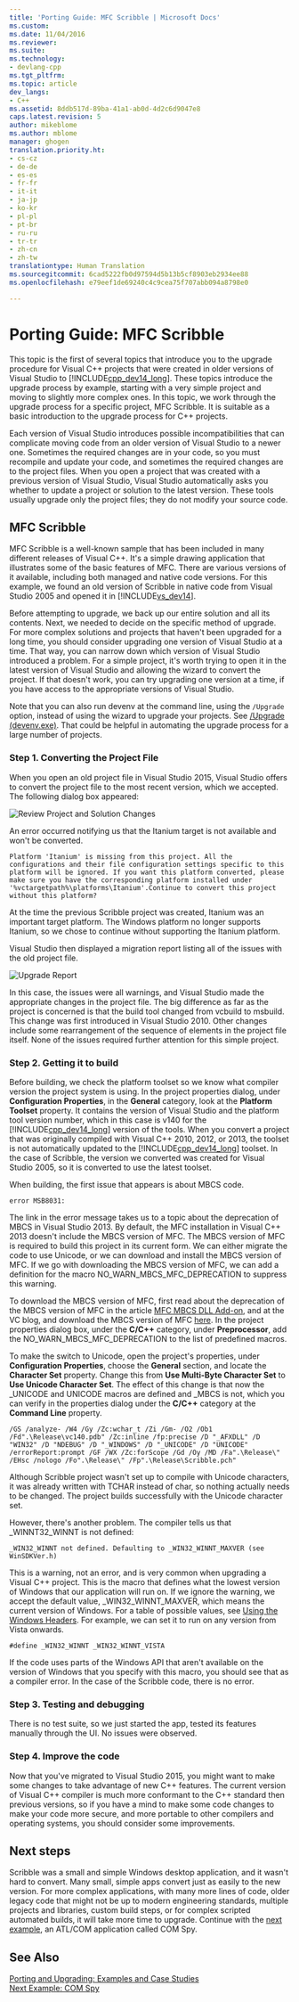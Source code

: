 ```yaml
---
title: 'Porting Guide: MFC Scribble | Microsoft Docs'
ms.custom: 
ms.date: 11/04/2016
ms.reviewer: 
ms.suite: 
ms.technology:
- devlang-cpp
ms.tgt_pltfrm: 
ms.topic: article
dev_langs:
- C++
ms.assetid: 8ddb517d-89ba-41a1-ab0d-4d2c6d9047e8
caps.latest.revision: 5
author: mikeblome
ms.author: mblome
manager: ghogen
translation.priority.ht:
- cs-cz
- de-de
- es-es
- fr-fr
- it-it
- ja-jp
- ko-kr
- pl-pl
- pt-br
- ru-ru
- tr-tr
- zh-cn
- zh-tw
translationtype: Human Translation
ms.sourcegitcommit: 6cad5222fb0d97594d5b13b5cf8903eb2934ee88
ms.openlocfilehash: e79eef1de69240c4c9cea75f707abb094a8798e0

---
```

# Porting Guide: MFC Scribble
This topic is the first of several topics that introduce you to the upgrade procedure for Visual C++ projects that were created in older versions of Visual Studio to [!INCLUDE[cpp_dev14_long](../porting/includes/cpp_dev14_long_md.md)]. These topics introduce the upgrade process by example, starting with a very simple project and moving to slightly more complex ones. In this topic, we work through the upgrade process for a specific project, MFC Scribble. It is suitable as a basic introduction to the upgrade process for C++ projects.  
  
 Each version of Visual Studio introduces possible incompatibilities that can complicate moving code from an older version of Visual Studio to a newer one. Sometimes the required changes are in your code, so you must recompile and update your code, and sometimes the required changes are to the project files. When you open a project that was created with a previous version of Visual Studio, Visual Studio automatically asks you whether to update a project or solution to the latest version. These tools usually upgrade only the project files; they do not modify your source code.  
  
## MFC Scribble  
 MFC Scribble is a well-known sample that has been included in many different releases of Visual C++. It's a simple drawing application that illustrates some of the basic features of MFC. There are various versions of it available, including both managed and native code versions. For this example, we found an old version of Scribble in native code from Visual Studio 2005 and opened it in [!INCLUDE[vs_dev14](../ide/includes/vs_dev14_md.md)].  
  
 Before attempting to upgrade, we back up our entire solution and all its contents. Next, we needed to decide on the specific method of upgrade. For more complex solutions and projects that haven't been upgraded for a long time, you should consider upgrading one version of Visual Studio at a time. That way, you can narrow down which version of Visual Studio introduced a problem. For a simple project, it's worth trying to open it in the latest version of Visual Studio and allowing the wizard to convert the project. If that doesn't work, you can try upgrading one version at a time, if you have access to the appropriate versions of Visual Studio.  
  
 Note that you can also run devenv at the command line, using the `/Upgrade` option, instead of using the wizard to upgrade your projects. See [/Upgrade (devenv.exe)](/visualstudio/ide/reference/upgrade-devenv-exe). That could be helpful in automating the upgrade process for a large number of projects.  
  
### Step 1. Converting the Project File  
 When you open an old project file in Visual Studio 2015, Visual Studio offers to convert the project file to the most recent version, which we accepted. The following dialog box appeared:  
  
 ![Review Project and Solution Changes](../porting/media/scribbleprojectupgrade.PNG "ScribbleProjectUpgrade")  
  
 An error occurred notifying us that the Itanium target is not available and won't be converted.  
  
```Output  
Platform 'Itanium' is missing from this project. All the configurations and their file configuration settings specific to this platform will be ignored. If you want this platform converted, please make sure you have the corresponding platform installed under '%vctargetpath%\platforms\Itanium'.Continue to convert this project without this platform?  
```  
  
 At the time the previous Scribble project was created, Itanium was an important target platform. The Windows platform no longer supports Itanium, so we chose to continue without supporting the Itanium platform.  
  
 Visual Studio then displayed a migration report listing all of the issues with the old project file.  
  
 ![Upgrade Report](../porting/media/scribblemigrationreport.PNG "ScribbleMigrationReport")  
  
 In this case, the issues were all warnings, and Visual Studio made the appropriate changes in the project file. The big difference as far as the project is concerned is that the build tool changed from vcbuild to msbuild. This change was first introduced in Visual Studio 2010. Other changes include some rearrangement of the sequence of elements in the project file itself. None of the issues required further attention for this simple project.  
  
### Step 2. Getting it to build  
 Before building, we check the platform toolset so we know what compiler version the project system is using. In the project properties dialog, under **Configuration Properties**, in the **General** category, look at the **Platform Toolset** property. It contains the version of Visual Studio and the platform tool version number, which in this case is v140 for the [!INCLUDE[cpp_dev14_long](../porting/includes/cpp_dev14_long_md.md)] version of the tools. When you convert a project that was originally compiled with Visual C++ 2010, 2012, or 2013, the toolset is not automatically updated to the [!INCLUDE[cpp_dev14_long](../porting/includes/cpp_dev14_long_md.md)] toolset. In the case of Scribble, the version we converted was created for Visual Studio 2005, so it is converted to use the latest toolset.  
  
 When building, the first issue that appears is about MBCS code.  
  
```Output  
error MSB8031:  
```  
  
 The link in the error message takes us to a topic about the deprecation of MBCS in Visual Studio 2013. By default, the MFC installation in Visual C++ 2013 doesn't include the MBCS version of MFC. The MBCS version of MFC is required to build this project in its current form. We can either migrate the code to use Unicode, or we can download and install the MBCS version of MFC. If we go with downloading the MBCS version of MFC, we can add a definition for the macro NO_WARN_MBCS_MFC_DEPRECATION to suppress this warning.  
  
 To download the MBCS version of MFC, first read about the deprecation of the MBCS version of MFC in the article [MFC MBCS DLL Add-on](../mfc/mfc-mbcs-dll-add-on.md), and at the VC blog, and download the MBCS version of MFC [here](http://www.microsoft.com/download/details.aspx?id=44930). In the project properties dialog box, under the **C/C++** category, under **Preprocessor**, add the NO_WARN_MBCS_MFC_DEPRECATION to the list of predefined macros.  
  
 To make the switch to Unicode, open the project's properties, under **Configuration Properties**, choose the **General** section, and locate the **Character Set** property. Change this from **Use Multi-Byte Character Set** to **Use Unicode Character Set**. The effect of this change is that now the _UNICODE and UNICODE macros are defined and _MBCS is not, which you can verify in the properties dialog under the **C/C++** category at the **Command Line** property.  
  
```Output  
/GS /analyze- /W4 /Gy /Zc:wchar_t /Zi /Gm- /O2 /Ob1 /Fd".\Release\vc140.pdb" /Zc:inline /fp:precise /D "_AFXDLL" /D "WIN32" /D "NDEBUG" /D "_WINDOWS" /D "_UNICODE" /D "UNICODE" /errorReport:prompt /GF /WX /Zc:forScope /Gd /Oy /MD /Fa".\Release\" /EHsc /nologo /Fo".\Release\" /Fp".\Release\Scribble.pch"  
```  
  
 Although Scribble project wasn't set up to compile with Unicode characters, it was already written with TCHAR instead of char, so nothing actually needs to be changed. The project builds successfully with the Unicode character set.  
  
 However, there's another problem. The compiler tells us that _WINNT32_WINNT is not defined:  
  
```Output  
_WIN32_WINNT not defined. Defaulting to _WIN32_WINNT_MAXVER (see WinSDKVer.h)  
```  
  
 This is a warning, not an error, and is very common when upgrading a Visual C++ project. This is the macro that defines what the lowest version of Windows that our application will run on. If we ignore the warning, we accept the default value, _WIN32_WINNT_MAXVER, which means the current version of Windows. For a table of possible values, see [Using the Windows Headers](https://msdn.microsoft.com/en-us/library/aa383745.aspx). For example, we can set it to run on any version from Vista onwards.  
  
```  
#define _WIN32_WINNT _WIN32_WINNT_VISTA  
```  
  
 If the code uses parts of the Windows API that aren't available on the version of Windows that you specify with this macro, you should see that as a compiler error. In the case of the Scribble code, there is no error.  
  
### Step 3. Testing and debugging  
 There is no test suite, so we just started the app, tested its features manually through the UI. No issues were observed.  
  
### Step 4. Improve the code  
 Now that you've migrated to Visual Studio 2015, you might want to make some changes to take advantage of new C++ features. The current version of Visual C++ compiler is much more conformant to the C++ standard then previous versions, so if you have a mind to make some code changes to make your code more secure, and more portable to other compilers and operating systems, you should consider some improvements.  
  
## Next steps  
 Scribble was a small and simple Windows desktop application, and it wasn't hard to convert. Many small, simple apps convert just as easily to the new version.  For more complex applications, with many more lines of code, older legacy code that might not be up to modern engineering standards, multiple projects and libraries, custom build steps, or for complex scripted automated builds, it will take more time to upgrade. Continue with the [next example](../porting/porting-guide-com-spy.md), an ATL/COM application called COM Spy.  
  
## See Also  
 [Porting and Upgrading: Examples and Case Studies](../porting/porting-and-upgrading-examples-and-case-studies.md)   
 [Next Example: COM Spy](../porting/porting-guide-com-spy.md)


<!--HONumber=Jan17_HO1-->


